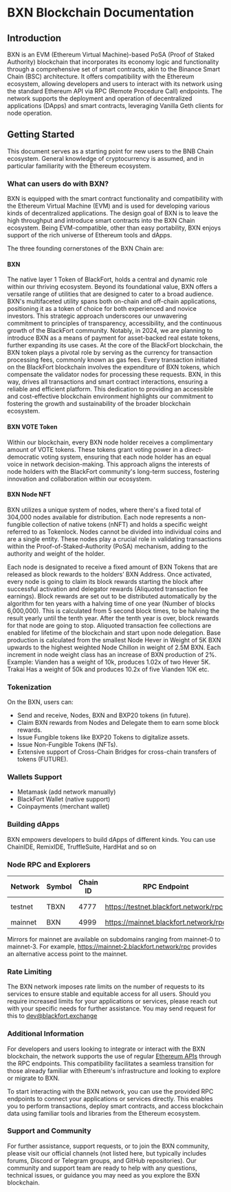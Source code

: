 
# BXN Blockchain Documentation

## Introduction

BXN is an EVM (Ethereum Virtual Machine)-based PoSA (Proof of Staked Authority) blockchain that incorporates its economy logic and functionality through a comprehensive set of smart contracts, akin to the Binance Smart Chain (BSC) architecture. It offers compatibility with the Ethereum ecosystem, allowing developers and users to interact with its network using the standard Ethereum API via RPC (Remote Procedure Call) endpoints. The network supports the deployment and operation of decentralized applications (DApps) and smart contracts, leveraging Vanilla Geth clients for node operation.

## Getting Started

This document serves as a starting point for new users to the BNB Chain ecosystem. General knowledge of cryptocurrency is assumed, and in particular familiarity with the Ethereum ecosystem.

### What can users do with BXN?
BXN is equipped with the smart contract functionality and compatibility with the Ethereum Virtual Machine (EVM) and is used for developing various kinds of decentralized applications. The design goal of BXN is to leave the high throughput and introduce smart contracts into the BXN Chain ecosystem. Being EVM-compatible, other than easy portability, BXN enjoys support of the rich universe of Ethereum tools and dApps.

The three founding cornerstones of the BXN Chain are:

#### BXN
The native layer 1 Token of BlackFort, holds a central and dynamic role within our thriving ecosystem. Beyond its foundational value, BXN offers a versatile range of utilities that are designed to cater to a broad audience.
BXN's multifaceted utility spans both on-chain and off-chain applications, positioning it as a token of choice for both experienced and novice investors. This strategic approach underscores our unwavering commitment to principles of transparency, accessibility, and the continuous growth of the BlackFort community. Notably, in 2024, we are planning to introduce BXN as a means of payment for asset-backed real estate tokens, further expanding its use cases.
At the core of the BlackFort blockchain, the BXN token plays a pivotal role by serving as the currency for transaction processing fees, commonly known as gas fees. Every transaction initiated on the BlackFort blockchain involves the expenditure of BXN tokens, which compensate the validator nodes for processing these requests. BXN, in this way, drives all transactions and smart contract interactions, ensuring a reliable and efficient platform. This dedication to providing an accessible and cost-effective blockchain environment highlights our commitment to fostering the growth and sustainability of the broader blockchain ecosystem.

#### BXN VOTE Token
Within our blockchain, every BXN node holder receives a complimentary amount of VOTE tokens. These tokens grant voting power in a direct-democratic voting system, ensuring that each node holder has an equal voice in network decision-making. This approach aligns the interests of node holders with the BlackFort community's long-term success, fostering innovation and collaboration within our ecosystem.

#### BXN Node NFT
BXN utilizes a unique system of nodes, where there's a fixed total of 304,000 nodes available for distribution. Each node represents a non-fungible collection of native tokens (nNFT) and holds a specific weight referred to as Tokenlock. Nodes cannot be divided into individual coins and are a single entity. These nodes play a crucial role in validating transactions within the Proof-of-Staked-Authority (PoSA) mechanism, adding to the authority and weight of the holder. 

Each node is designated to receive a fixed amount of BXN Tokens that are released as block rewards to the holders’ BXN Address. Once activated, every node is going to claim its block rewards starting the block after successful activation and delegator rewards (Aliquoted transaction fee earnings). Block rewards are set out to be distributed automatically by the algorithm for ten years with a halving time of one year (Number of blocks 6,000,000). This is calculated from 5 second block times, to be halving the result yearly until the tenth year. After the tenth year is over, block rewards for that node are going to stop. Aliquoted transaction fee collections are enabled for lifetime of the blockchain and start upon node delegation. Base production is calculated from the smallest Node Hever in Weight of 5K BXN upwards to the highest weighted Node Chillon in weight of 2.5M BXN. Each increment in node weight class has an increase of BXN production of 2%. Example: Vianden has a weight of 10k, produces 1.02x of two Hever 5K. Trakai Has a weight of 50k and produces 10.2x of five Vianden 10K etc.

### Tokenization​
On the BXN, users can:
- Send and receive, Nodes, BXN and BXP20 tokens (in future).
- Claim BXN rewards from Nodes and Delegate them to earn some block rewards.
- Issue Fungible tokens like BXP20 Tokens to digitalize assets.
- Issue Non-Fungible Tokens (NFTs).
- Extensive support of Cross-Chain Bridges for cross-chain transfers of tokens (FUTURE).

### Wallets Support

- Metamask (add network manually)
- BlackFort Wallet (native support)
- Coinpayments (merchant wallet)

### Building dApps
BXN empowers developers to build dApps of different kinds. You can use ChainIDE, RemixIDE, TruffleSuite, HardHat and so on

### Node RPC and Explorers
| Network | Symbol | Chain ID | RPC Endpoint                          | Explorer                                    |
| ------- | ------ | -------- | ------------------------------------- | ------------------------------------------- |
| testnet | TBXN   | 4777     | https://testnet.blackfort.network/rpc | https://testnet-explorer.blackfort.network/ |
| mainnet | BXN    | 4999     | https://mainnet.blackfort.network/rpc | https://explorer.blackfort.network/         |

Mirrors for mainnet are available on subdomains ranging from mainnet-0 to mainnet-3. For example, https://mainnet-2.blackfort.network/rpc provides an alternative access point to the mainnet.

### Rate Limiting
The BXN network imposes rate limits on the number of requests to its services to ensure stable and equitable access for all users. Should you require increased limits for your applications or services, please reach out with your specific needs for further assistance. You may send request for this to dev@blackfort.exchange

### Additional Information
For developers and users looking to integrate or interact with the BXN blockchain, the network supports the use of regular [Ethereum APIs](https://ethereum.github.io/execution-apis/api-documentation/) through the RPC endpoints. This compatibility facilitates a seamless transition for those already familiar with Ethereum's infrastructure and looking to explore or migrate to BXN.

To start interacting with the BXN network, you can use the provided RPC endpoints to connect your applications or services directly. This enables you to perform transactions, deploy smart contracts, and access blockchain data using familiar tools and libraries from the Ethereum ecosystem.

### Support and Community
For further assistance, support requests, or to join the BXN community, please visit our official channels (not listed here, but typically includes forums, Discord or Telegram groups, and GitHub repositories). Our community and support team are ready to help with any questions, technical issues, or guidance you may need as you explore the BXN blockchain.
